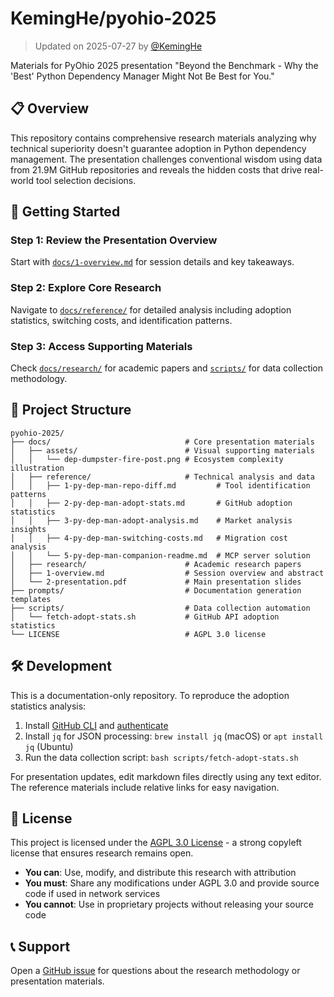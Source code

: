 # KemingHe/pyohio-2025

> Updated on 2025-07-27 by [@KemingHe](https://github.com/KemingHe)

Materials for PyOhio 2025 presentation "Beyond the Benchmark - Why the 'Best' Python Dependency Manager Might Not Be Best for You."

## 📋 Overview

This repository contains comprehensive research materials analyzing why technical superiority doesn't guarantee adoption in Python dependency management. The presentation challenges conventional wisdom using data from 21.9M GitHub repositories and reveals the hidden costs that drive real-world tool selection decisions.

## 🚀 Getting Started

### Step 1: Review the Presentation Overview

Start with [`docs/1-overview.md`](./docs/1-overview.md) for session details and key takeaways.

### Step 2: Explore Core Research

Navigate to [`docs/reference/`](./docs/reference/) for detailed analysis including adoption statistics, switching costs, and identification patterns.

### Step 3: Access Supporting Materials

Check [`docs/research/`](./docs/research/) for academic papers and [`scripts/`](./scripts/) for data collection methodology.

## 📁 Project Structure

```plaintext
pyohio-2025/
├── docs/                              # Core presentation materials
│   ├── assets/                        # Visual supporting materials
│   │   └── dep-dumpster-fire-post.png # Ecosystem complexity illustration
│   ├── reference/                     # Technical analysis and data
│   │   ├── 1-py-dep-man-repo-diff.md         # Tool identification patterns
│   │   ├── 2-py-dep-man-adopt-stats.md       # GitHub adoption statistics  
│   │   ├── 3-py-dep-man-adopt-analysis.md    # Market analysis insights
│   │   ├── 4-py-dep-man-switching-costs.md   # Migration cost analysis
│   │   └── 5-py-dep-man-companion-readme.md  # MCP server solution
│   ├── research/                      # Academic research papers
│   ├── 1-overview.md                  # Session overview and abstract
│   └── 2-presentation.pdf             # Main presentation slides
├── prompts/                           # Documentation generation templates
├── scripts/                           # Data collection automation
│   └── fetch-adopt-stats.sh           # GitHub API adoption statistics
└── LICENSE                            # AGPL 3.0 license
```

## 🛠️ Development

This is a documentation-only repository. To reproduce the adoption statistics analysis:

1. Install [GitHub CLI](https://cli.github.com/) and [authenticate](https://cli.github.com/manual/gh_auth_login)
2. Install `jq` for JSON processing: `brew install jq` (macOS) or `apt install jq` (Ubuntu)
3. Run the data collection script: `bash scripts/fetch-adopt-stats.sh`

For presentation updates, edit markdown files directly using any text editor. The reference materials include relative links for easy navigation.

## 📄 License

This project is licensed under the [AGPL 3.0 License](./LICENSE) - a strong copyleft license that ensures research remains open.

- **You can**: Use, modify, and distribute this research with attribution  
- **You must**: Share any modifications under AGPL 3.0 and provide source code if used in network services  
- **You cannot**: Use in proprietary projects without releasing your source code

## 📞 Support

Open a [GitHub issue](https://github.com/KemingHe/pyohio-2025/issues) for questions about the research methodology or presentation materials.
